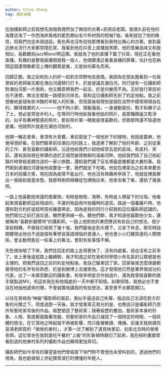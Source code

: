 ```yaml
---
author: Chloe Zhang
tag: 攝影相關
---
```


在說攝影師之前我想先說個我偶然加了微信的古著+民宿店老闆。我很久前在他的淘寶店淘了一件西海岸風格的藍色類似毛巾布材質的短袖T恤，後來就加了他的微信，但我們也從未說過話，我也再也沒有從他那裡看到我特比稱心的古著。直到最近肺炎流行大家都禁閉在家，我看到他在抖音上直播放黑膠，他的音樂品味又和我相似，喜歡聽些jazz啊soul啊這類。我就為了他的直播下載了抖音，現在正在看他直播。有趣的是整個直播間就我一個人，他偶爾湊近看看直播的屏幕，估計也在納悶這個連頭像都沒上傳的觀眾是誰，又是如何慕名而來。
  
回歸正題。我之前和別人約好一起到京郊野地去放風。我因為在朋友圈看到一位我曾經的老師每天都在潮白河邊騎行打卡，於是提議去潮白河。同行說有一位攝影師對潮白河那一片很熟，他又願意帶我們一起去，於是何樂而不為。正好我行車技術也不達標，無法支撐我一路摸到河岸去。我和這位攝影師先到了約定地點。我之前想像他是個有些冷酷的年輕人的形象，但見面後發現他是個在自然中摸爬得很自在的、顯得樸實的人————他不拘小節，頭髮偏長，一身運動裝扮，鞋子和褲子沾了土，想必是常徒步的人。在等同行時他給我看他拍的照片，是那種靜謐又乾淨的、似乎有著神聖感的照片。那些照片第一眼我是很喜歡的，但我那時還不知道他是誰。他說照片就是在潮白河拍的。

他開一輛吉普車，車頂有大音響。車前窗放了一枝他折下的植物，他說是蓖麻，他覺得很好看。在我們驅車前往潮白河的路上，我逐漸了解到了他的年齡、之前從事的工作、甚至喜歡的攝影師。沿途他給我們介紹他經常去逛的區域，有皮村、宋莊、還有因為現在修建的過於正規而變得無聊的溫榆河畔。他給我們指了自己拍紀錄片時曾經長期住過的一家小旅館，還給我們講了征名塔最底層都是大糞的事。我們剛到達潮白河邊後他說要坐一會，我們就坐下吃喝。他從包裡拿出之前本來要去日本的拍攝方案，現在因為疫情不能出行、他也沒有興趣再參與了，他就從裡面撕出一張紙給我當坐墊。我那時剛把相機從包裡掏出來，他拿去看了看，還拍了幾張照。

一路上他喜歡撿岸邊的廢棄物，有時是樹枝、海帶，有時是人類留下的垃圾。他看起來很喜歡把這些現成的、手邊的物品用作拍攝時的道具。路過一個養雞戶時，他還和對方約好返程時買些雞蛋帶走。因為是我的同行介紹我和這位攝影師認識的，他們兩位之前打過交道，顯然更熟絡一些。聽他們聊，我才知道他喜歡拍少女，還被稱為“喜歡折磨模特”的攝影師。一路上他對拍的東西應該有些自己的想法，很少拿起相機，不像我已經按了幾十張。我們最後走到大橋下，又坐下休息。聊天時話間體現出他也不過是個有著學習英語煩惱的普通人，他也會小小打聽周邊的人際關係，會主動問我在一些事上的看法，會對有些事情不解。

天色很快暗了下來，我們往回走的路上走得更快了，沒有四處看，話也沒有之前多了。坐上車後返程路上繼續聊，我才知道之前在我和同學間小有名氣的公眾號是他主理的。把我們送回之前的約定地點後，我自己驅車回了家。回家後我怎麼琢磨都覺得他的名字有些熟悉，於是到微博上去搜索他。這才發現他已然是業界很成功的代表，出了一本廣受歡迎的攝影書，和很多明星合作拍過片、還為我曾經喜歡的歌手錄製過MV。但這些我在和他相處的一天中都不知情。如果知情，我想必也不會自在地抽他遞來的煙，不會誠實地講我的有些想法，甚至會不太願意開口。

以往在我視為“神級”攝影師的面前，我似乎逼迫自己失聲，強迫自己沈浸在對方形象的光輝之下。但度過那一天後，我才發覺真正發光的是、也應該只是攝影師乃至所有藝術家背後的作品。經歷塑造了藝術家；隨著經歷的疊加，藝術家本身的形象、人格、態度都面臨著改變。但藝術家的作品只凝固了一個特定的時間、一個具體的想法，在它落地之時起就不再被影響，而只能被解讀、傳播。前幾天我剛讀完巫鴻老師寫的「榮榮的東村」，才第一次了解到了遇見映里前、初來北京時的榮榮老師。這位曾坐在我對面吃午餐的“上級”的形象頓時親切了起來，我在紐約畫廊曾看到過的他東村系列的攝影作品也顯得更加真切。

攝影師們如今享有的聲望是他們曾經按下快門時不曾想也未曾料到的，透過他們的視角，我也能做個上世紀摸爬滾打的懵懂的年輕人。

---
